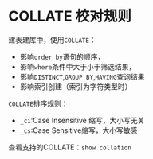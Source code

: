 # COLLATE 校对规则

建表建库中，使用`COLLATE`：
  * 影响`order by`语句的顺序，
  * 影响`where`条件中大于小于筛选结果，
  * 影响`DISTINCT`,`GROUP BY`,`HAVING`查询结果
  * 影响索引创建（索引为字符类型时）

`COLLATE`排序规则：
   * `_ci`:Case Insensitive 缩写，大小写无关
   * `_cs`:Case Sensitive缩写，大小写敏感

查看支持的COLLATE：`show collation`
